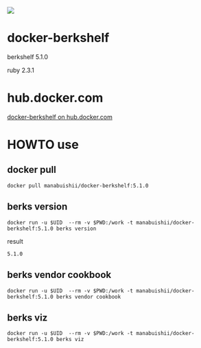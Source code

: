 [![](https://images.microbadger.com/badges/image/manabuishii/docker-berkshelf.svg)](https://microbadger.com/images/manabuishii/docker-berkshelf "Get your own image badge on microbadger.com")
# docker-berkshelf

berkshelf 5.1.0

ruby 2.3.1

# hub.docker.com

[docker-berkshelf on hub.docker.com](https://hub.docker.com/r/manabuishii/docker-berkshelf/)

# HOWTO use

## docker pull

```
docker pull manabuishii/docker-berkshelf:5.1.0
```

## berks version

```
docker run -u $UID  --rm -v $PWD:/work -t manabuishii/docker-berkshelf:5.1.0 berks version
```

result

```
5.1.0
```


## berks vendor cookbook

```
docker run -u $UID  --rm -v $PWD:/work -t manabuishii/docker-berkshelf:5.1.0 berks vendor cookbook
```

## berks viz

```
docker run -u $UID  --rm -v $PWD:/work -t manabuishii/docker-berkshelf:5.1.0 berks viz
```
